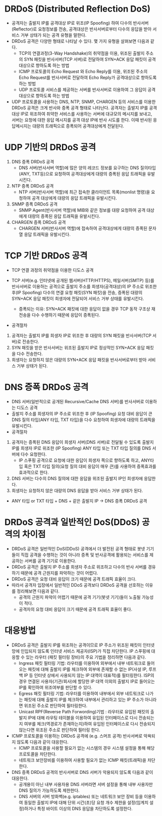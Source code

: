 # DRDoS (Distributed Reflection DoS)
<!-- * DRDoS 이미지 -->
* 공격자는 출발지 IP를 공격대상 IP로 위조(IP Spoofing) 하여 다수의 반사서버(Reflector)로 요청정보를 전송, 공격대상은 반사서버로부터 다수의 응답을 받아 서비스 거부 상태가 되는 공격 유형을 말한다. 
* DRDoS 공격은 다양한 형태로 나타날 수 있다. 몇 가지 유형을 살펴보면 다음과 같다. 
  * TCP의 연결과정(3-Way Handshake)의 취약점을 이용, 위조된 출발지 주소의 SYN 패킷을 반사서버(TCP 서버)로 전달하여 SYN+ACK 응답 패킷이 공격 대상으로 향하도록 하는 방법
  * ICMP 프로토콜의 Echo Request 와 Echo Reply를 이용, 위조된 주소의 Echo Request를 반사서버로 전달하여 Echo Reply가 공격대상으로 향하도록 하는 방법
  * UDP 프로토콜 서비스를 제공하는 서버를 반사서버로 이용하여 그 응답이 공격 대상으로 향하도록 하는 방법
* UDP 프로토콜을 사용하는 DNS, NTP, SNMP, CHARGEN 등의 서비스를 이용한 DRDoS 공격은 크게 반사와 증폭 공격 형태로 나타난다. 공격자는 출발지 IP를 공격대상 IP로 위조하여 취약한 서비스를 사용하는 서버에 대규모의 메시지를 보내고, 서버는 요청에 대한 응답 메시지를 공격 대상 IP에 반사 시도를 한다. 이때 반사된 응답메시지는 대량의 트래픽으로 증폭되어 공격대상에게 전달된다. 

# UDP 기반의 DRDoS 공격
1. DNS 증폭 DRDoS 공격
    * DNS 서버(반사서버 역할)에 많은 양의 레코드 정보를 요구하는 DNS 질의타입(ANY, TXT등)으로 요청하여 공격대상에게 대량의 증폭된 응답 트래픽을 유발시킨다. 
2. NTP 증폭 DRDoS 공격
    * NTP 서버(반사서버 역할)에 최근 접속한 클라이언트 목록(monlist 명령)을 요청하여 공격 대상에게 대량의 응답 트래픽을 유발시킨다. 
3. SNMP 증폭 DRDoS 공격
    * SNMP Agent(반사서버 역할)에 MIB와 같은 정보를 대량 요청하여 공격 대상에게 대량의 증폭된 응답 트래픽을 유발시킨다. 
4. CHARGEN 증폭 DRDoS 공격
    *  CHARGEN 서버(반사서버 역할)에 접속하여 공격대상에게 대량의 증폭된 문자열 응답 트래픽을 유발시킨다. 

# TCP 기반 DRDoS 공격
<!-- # TCP 기반 DRDoS 공격 이미지 -->
* TCP 연결 과정의 취약점을 이용한 디도스 공격
* TCP 서버(e.g. 인터넷에 공개된 웹서버(HTTP/HTTPS), 메일서버(SMTP) 등)를 반사서버로 이용하는 공격으로 출발지 주소를 희생자(공격대상)의 IP 주소로 위조한 후(IP Spoofing) 다수의 연결 요청 패킷(SYN 패킷)을 전송, 증폭된 대량의 SYN+ACK 응답 패킷이 희생자에 전달되어 서비스 거부 상태를 유발시킨다. 
  * 증폭되는 이유: SYN+ACK 패킷에 대한 응답이 없을 경우 TCP 동작 구조상 재전송을 다수 수행하기 때문에 응답이 증폭된다. 

* 공격절차
1. 공격자는 출발지 IP를 희생자 IP로 위조한 후 대량의 SYN 패킷을 반사서버(TCP 서버)로 전송한다. 
2. SYN 패킷을 받은 반사서버는 위조된 출발지 IP로 정상적인 SYN+ACK 응답 패킷을 다수 전송한다. 
3. 희생자는 요청하지 않은 대량의 SYN+ACK 응답 패킷을 반사서버로부터 받아 서비스 거부 상태가 된다. 

# DNS 증폭 DRDoS 공격
<!-- # DNS 증폭 DRDoS 공격 이미지 -->
* DNS 서버(일반적으로 공개된 Recursive/Cache DNS 서버)를 반사서버로 이용하는 디도스 공격
* 출발지 주소를 희생자의 IP 주소로 위조한 후 (IP Spoofing) 요청 대비 응답이 큰 DNS 질의 타입(ANY 타입, TXT 타입)을 다수 요청하여 희생자에 대량의 트래픽을 유발시킨다. 
* 공격절차
1. 공격자는 증폭된 DNS 응답이 희생자 서버(DNS 서버)로 전달될 수 있도록 출발지 IP를 희생자 IP로 위조한 (IP Spoofing) ANY 타입 또는 TXT 타입 질의를 DNS 서버에 다수 요청한다. 
    * IP 스푸핑 공격으로 요청에 대한 응답이 희생자 쪽으로 향하도록 하고, ANY타입 혹은 TXT 타입 질의(요청 질의 대비 응답이 매우 큰)를 사용하여 증폭효과를 효과적으로 한다. 
2. DNS 서버는 다수의 DNS 질의에 대한 응답을 위조된 출발지 IP인 희생자에 응답한다. 
3. 희생자는 요청하지 않은 대량의 DNS 응답을 받아 서비스 거부 상태가 된다. 

* ANY 타입 or TXT 타입 + DNS + 같은 출발지 IP → DNS 증폭 DRDoS 공격

# DRDoS 공격과 일반적인 DoS(DDoS) 공격의 차이점
* DRDoS 공격은 일반적인 DoS(DDoS) 공격에서 더 발전된 공격 형태로 봇넷 기기들이 직접 공격을 수행하는 것이 아니라 증폭 및 반사공격에 활용되는 서비스를 제공하는 서버를 공격 기기로 이용한다. 
* DRDoS 공격은 출발지 IP 주소를 희생자 주소로 위조하고 다수의 반사 서버를 경유하기 때문에 공격 근원지를 파악하는 것이 어렵다. 
* DRDoS 공격은 요청 대비 응답이 크기 때문에 공격 트래픽 효율이 크다. 
* 따라서 공격자 입장에서 일반적인 DDoS 공격보다 DRDoS 공격을 선호하는 이유를 정리해보면 다음과 같다. 
  * 공격의 근원지 파악이 어렵기 때문에 공격 기기(봇넷 기기)들이 노출될 가능성이 적다. 
  * 공격자의 요청 대비 응답이 크기 때문에 공격 트래픽 효율이 좋다. 


# 대응방법
* DRDoS 공격은 출발지 IP를 위조하는 공격이므로 IP 주소가 위조된 패킷이 인터넷 망에 인입되지 않도록 인터넷 서비스 제공자(ISP)가 직접 차단한다. IP 스푸핑에 대응할 수 있는 라우터 (패킷 필터링 장비)의 주요 기법을 정리하면 다음과 같다. 
  * Ingress 패킷 필터링 기법: 라우터를 이용하여 외부에서 내부 네트워크로 들어오는 패킷에 대해 출발지 IP를 체크하여 외부에 존재할 수 없는 IP(사설 IP, 루프백 IP 등 인터넷 상에서 사용되지 않는 IP 대역이 대표적)를 필터링한다. ISP의 경우 연결된 사용자(기관/회사)에 할당한 IP 대역 이외의 출발지 IP로 들어오는 IP를 확인하여 위조여부를 판단할 수 있다. 
  * Egress 패킷 필터링 기법: 라우터를 이용하여 내부에서 외부 네트워크로 나가는 패킷에 대해 출발지 IP를 체크하여 내부에서 관리하고 있는 IP 주소가 아니라면 위조된 주소로 판단하여 필터링한다. 
  * Unicast RPF(Reverse Path Forwording)기법 : 라우터로 유입된 패킷의 출발지 IP에 대해 라우팅 테이블을 이용하여 유입된 인터페이스로 다시 전송되는지 여부를 체크(역경로가 존재하는지)하여 유입된 인터페이스로 다시 전송되지 않는다면 위조된 주소로 판단하여 필터링 한다. 
* ICMP 프로토콜을 이용하는 DRDoS 공격에 (e.g. 스머프 공격) 반사서버로 악욕되지 않도록 다음과 같이 대응한다. 
  * ICMP 프로토콜을 사용할 필요가 없는 시스템의 경우 시스템 설정을 통해 해당 프로토콜을 차단한다. 
  * 네트워크 보안장비를 이용하여 사용할 필요가 없는 ICMP 패킷(트래픽)을 차단한다. 
* DNS 증폭 DRDoS 공격의 반사서버로 DNS 서버가 악용되지 않도록 다음과 같이 대응한다. 
  * 공개용이 아닌 내부 사용자용 DNS 서버라면 서버 설정을 통해 내부 사용자만 DNS 질의가 가능하도록 제한한다. 
  * DNS 서버의 서버 방화벽(e.g. iptables) 또는 네트워크 보안 장비 등을 이용하여 동일한 출발지 IP에 대해 단위 시간(초)당 요청 개수 제한을 설정(임계치 설정)하거나 특정 바이트 이상의 DNS 응답을 차단하도록 설정한다. 
